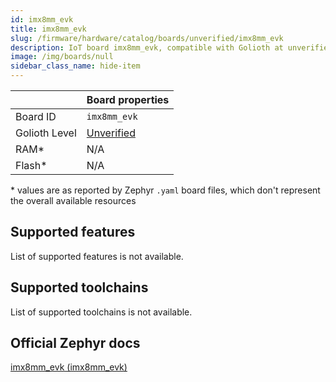```yaml
---
id: imx8mm_evk
title: imx8mm_evk
slug: /firmware/hardware/catalog/boards/unverified/imx8mm_evk
description: IoT board imx8mm_evk, compatible with Golioth at unverified level.
image: /img/boards/null
sidebar_class_name: hide-item
---
```


[//]: # (This is an auto-generated file, do not edit! Changes to it will be lost upon re-generation)



|                | Board properties     |
| -------------  | -------------------- |
| Board ID       | `imx8mm_evk` |
| Golioth Level  | [Unverified](/firmware/hardware#unverified-boards) |
| RAM*           | N/A |
| Flash*         | N/A |

\* values are as reported by Zephyr `.yaml` board files, which don't represent the overall available resources



## Supported features

List of supported features is not available.

## Supported toolchains

List of supported toolchains is not available.

## Official Zephyr docs

[imx8mm_evk (imx8mm_evk)](https://docs.zephyrproject.org/latest/boards/nxp/imx8mm_evk/doc/index.html)
